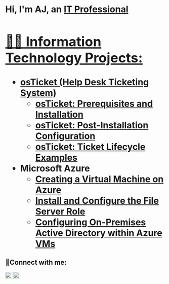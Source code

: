 <h1>Hi, I'm AJ, an <a href="www.linkedin.com/in/alain-joseph-de-los-santos-148a65300">IT Professional

<h2>👨‍💻 Information Technology Projects:</h2>

- <b>osTicket (Help Desk Ticketing System)</b>
  - [osTicket: Prerequisites and Installation](https://github.com/alainjdls/osticket-prereqs)
  - [osTicket: Post-Installation Configuration](https://github.com/alainjdls/post-install-config)
  - [osTicket: Ticket Lifecycle Examples](https://github.com/alainjdls/ticket-lifecycle)
- <b>Microsoft Azure</b>
  - [Creating a Virtual Machine on Azure](https://github.com/roslyndwilliams/virtual-machine)
  - [Install and Configure the File Server Role](https://github.com/RoslyndWilliams/install-and-configure-the-file-server-role)
  - [Configuring On-Premises Active Directory within Azure VMs](https://github.com/roslyndwilliams/configure-ad)


<h2>🤳Connect with me:</h2>

[<img align="left" alt="Josh | LinkedIn" width="22px" src="https://cdn.jsdelivr.net/npm/simple-icons@v3/icons/linkedin.svg" />][linkedin]
[<img align="left" alt="Josh | Instagram" width="22px" src="https://cdn.jsdelivr.net/npm/simple-icons@v3/icons/instagram.svg" />][instagram]

[instagram]: https://www.instagram.com/aj.dls/
[linkedin]: www.linkedin.com/in/alain-joseph-de-los-santos-148a65300
